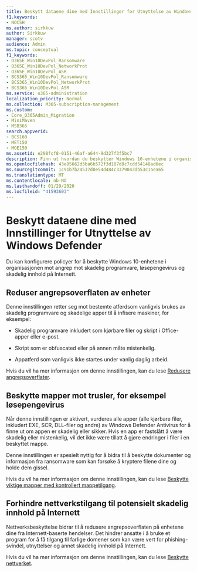 ```yaml
---
title: Beskytt dataene dine med Innstillinger for Utnyttelse av Windows Defender
f1.keywords:
- NOCSH
ms.author: sirkkuw
author: Sirkkuw
manager: scotv
audience: Admin
ms.topic: conceptual
f1_keywords:
- O365E_Win10DevPol_Ransomware
- O365E_Win10DevPol_NetworkProt
- O365E_Win10DevPol_ASR
- BCS365_Win10DevPol_Ransomware
- BCS365_Win10DevPol_NetworkProt
- BCS365_Win10DevPol_ASR
ms.service: o365-administration
localization_priority: Normal
ms.collection: M365-subscription-management
ms.custom:
- Core_O365Admin_Migration
- MiniMaven
- MSB365
search.appverid:
- BCS160
- MET150
- MOE150
ms.assetid: e298fcf8-0151-46af-a644-9d327f3f5bc7
description: Finn ut hvordan du beskytter Windows 10-enhetene i organisasjonen mot angrep mot skadelig programvare, løsepengevirus og skadelig innhold på Internett.
ms.openlocfilehash: 43e85662d3ba6b572f3d107d8c7cdd54148ad6ec
ms.sourcegitcommit: 1c91b7b24537d0e54d484c3379043db53c1aea65
ms.translationtype: MT
ms.contentlocale: nb-NO
ms.lasthandoff: 01/29/2020
ms.locfileid: "41593603"
---
```

# <a name="protect-your-data-with-windows-defender-exploit-guard-settings"></a>Beskytt dataene dine med Innstillinger for Utnyttelse av Windows Defender

Du kan konfigurere policyer for å beskytte Windows 10-enhetene i organisasjonen mot angrep mot skadelig programvare, løsepengevirus og skadelig innhold på Internett.
  
## <a name="reduce-the-attack-surface-of-devices"></a>Reduser angrepsoverflaten av enheter

Denne innstillingen retter seg mot bestemte atferdsom vanligvis brukes av skadelig programvare og skadelige apper til å infisere maskiner, for eksempel:
  
- Skadelig programvare inkludert som kjørbare filer og skript i Office-apper eller e-post.
    
- Skript som er obfuscated eller på annen måte mistenkelig.
    
- Appatferd som vanligvis ikke startes under vanlig daglig arbeid.
    
Hvis du vil ha mer informasjon om denne innstillingen, kan du lese [Redusere angrepsoverflater](https://docs.microsoft.com/windows/security/threat-protection/microsoft-defender-atp/exploit-protection).
  
## <a name="protect-folders-from-threats-such-as-ransomware"></a>Beskytte mapper mot trusler, for eksempel løsepengevirus

Når denne innstillingen er aktivert, vurderes alle apper (alle kjørbare filer, inkludert EXE, SCR, DLL-filer og andre) av Windows Defender Antivirus for å finne ut om appen er skadelig eller sikker. Hvis en app er fastslått å være skadelig eller mistenkelig, vil det ikke være tillatt å gjøre endringer i filer i en beskyttet mappe.
  
Denne innstillingen er spesielt nyttig for å bidra til å beskytte dokumenter og informasjon fra ransomware som kan forsøke å kryptere filene dine og holde dem gissel.
  
Hvis du vil ha mer informasjon om denne innstillingen, kan du lese [Beskytte viktige mapper med kontrollert mappetilgang](https://docs.microsoft.com/configmgr/protect/deploy-use/create-deploy-exploit-guard-policy#bkmk_CFA).
  
## <a name="prevent-network-access-to-potentially-malicious-content-on-the-internet"></a>Forhindre nettverkstilgang til potensielt skadelig innhold på Internett

Nettverksbeskyttelse bidrar til å redusere angrepsoverflaten på enhetene dine fra Internett-baserte hendelser. Det hindrer ansatte i å bruke et program for å få tilgang til farlige domener som kan være vert for phishing-svindel, utnyttelser og annet skadelig innhold på Internett.
  
Hvis du vil ha mer informasjon om denne innstillingen, kan du lese [Beskytte nettverket](https://docs.microsoft.com/configmgr/protect/deploy-use/create-deploy-exploit-guard-policy#bkmk_Nwp).
  

